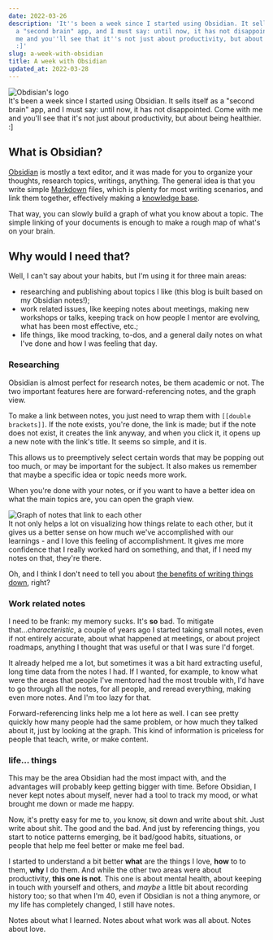 ```yaml
---
date: 2022-03-26
description: 'It''s been a week since I started using Obsidian. It sells itself as
  a "second brain" app, and I must say: until now, it has not disappointed. Come with
  me and you''ll see that it''s not just about productivity, but about being healthier.
  :]'
slug: a-week-with-obsidian
title: A week with Obsidian
updated_at: 2022-03-28
---
```


![Obdisian's logo](/blog/assets/obsidian-logo.png)  
It's been a week since I started using Obsidian. It sells itself as a "second brain" app, and I must say: until now, it has not disappointed. Come with me and you'll see that it's not just about productivity, but about being healthier. :]

## What is Obsidian?

[Obsidian](https://obsidian.md/) is mostly a text editor, and it was made for you to organize your thoughts, research topics, writings, anything. The general idea is that you write simple [Markdown](/blog/notes/Markdown) files, which is plenty for most writing scenarios, and link them together, effectively making a [knowledge base](/blog/notes/knowledge-base).

That way, you can slowly build a graph of what you know about a topic. The simple linking of your documents is enough to make a rough map of what's on your brain.

## Why would I need that?

Well, I can't say about your habits, but I'm using it for three main areas:

- researching and publishing about topics I like (this blog is built based on my Obsidian notes!);
- work related issues, like keeping notes about meetings, making new workshops or talks, keeping track on how people I mentor are evolving, what has been most effective, etc.;
- life things, like mood tracking, to-dos, and a general daily notes on what I've done and how I was feeling that day.

### Researching

Obsidian is almost perfect for research notes, be them academic or not. The two important features here are forward-referencing notes, and the graph view.

To make a link between notes, you just need to wrap them with `[[double brackets]]`. If the note exists, you're done, the link is made; but if the note does not exist, it creates the link anyway, and when you click it, it opens up a new note with the link's title. It seems so simple, and it is.

This allows us to preemptively select certain words that may be popping out too much, or may be important for the subject. It also makes us remember that maybe a specific idea or topic needs more work.

When you're done with your notes, or if you want to have a better idea on what the main topics are, you can open the graph view.

![Graph of notes that link to each other](/blog/assets/obsidian-graph.png)  
It not only helps a lot on visualizing how things relate to each other, but it gives us a better sense on how much we've accomplished with our learnings - and I love this feeling of accomplishment. It gives me more confidence that I really worked hard on something, and that, if I need my notes on that, they're there.

Oh, and I think I don't need to tell you about [the benefits of writing things down](/blog/notes/the-benefits-of-writing-things-down), right?

### Work related notes

I need to be frank: my memory sucks. It's **so** bad. To mitigate that..._characteristic_, a couple of years ago I started taking small notes, even if not entirely accurate, about what happened at meetings, or about project roadmaps, anything I thought that was useful or that I was sure I'd forget.

It already helped me a lot, but sometimes it was a bit hard extracting useful, long time data from the notes I had. If I wanted, for example, to know what were the areas that people I've mentored had the most trouble with, I'd have to go through all the notes, for all people, and reread everything, making even more notes. And I'm too lazy for that.

Forward-referencing links help me a lot here as well. I can see pretty quickly how many people had the same problem, or how much they talked about it, just by looking at the graph. This kind of information is priceless for people that teach, write, or make content.

### life... things

This may be the area Obsidian had the most impact with, and the advantages will probably keep getting bigger with time. Before Obsidian, I never kept notes about myself, never had a tool to track my mood, or what brought me down or made me happy.

Now, it's pretty easy for me to, you know, sit down and write about shit. Just write about shit. The good and the bad. And just by referencing things, you start to notice patterns emerging, be it bad/good habits, situations, or people that help me feel better or make me feel bad.

I started to understand a bit better **what** are the things I love, **how** to to them, **why** I do them. And while the other two areas were about productivity, **this one is not**. This one is about mental health, about keeping in touch with yourself and others, and _maybe_ a little bit about recording history too; so that when I'm 40, even if Obsidian is not a thing anymore, or my life has completely changed, I still have notes.

Notes about what I learned. Notes about what work was all about. Notes about love.
